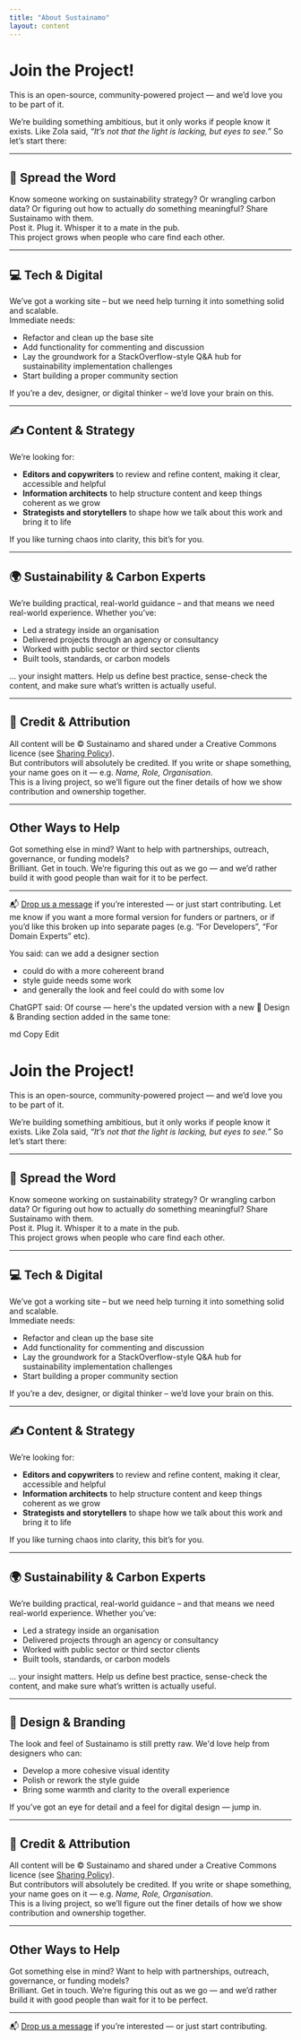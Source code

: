 ```yaml
---
title: "About Sustainamo"
layout: content
---
```


# Join the Project!

This is an open-source, community-powered project — and we’d love you to be part of it.

We’re building something ambitious, but it only works if people know it exists. Like Zola said, *“It’s not that the light is lacking, but eyes to see.”* So let’s start there:

---

## 👀 Spread the Word  
Know someone working on sustainability strategy? Or wrangling carbon data? Or figuring out how to actually *do* something meaningful? Share Sustainamo with them.  
Post it. Plug it. Whisper it to a mate in the pub.  
This project grows when people who care find each other.

---

## 💻 Tech & Digital  
We’ve got a working site – but we need help turning it into something solid and scalable.  
Immediate needs:  
- Refactor and clean up the base site  
- Add functionality for commenting and discussion  
- Lay the groundwork for a StackOverflow-style Q&A hub for sustainability implementation challenges  
- Start building a proper community section

If you’re a dev, designer, or digital thinker – we’d love your brain on this.

---

## ✍️ Content & Strategy  
We’re looking for:  
- **Editors and copywriters** to review and refine content, making it clear, accessible and helpful  
- **Information architects** to help structure content and keep things coherent as we grow  
- **Strategists and storytellers** to shape how we talk about this work and bring it to life  

If you like turning chaos into clarity, this bit’s for you.

---

## 🌍 Sustainability & Carbon Experts  
We’re building practical, real-world guidance – and that means we need real-world experience. Whether you’ve:  
- Led a strategy inside an organisation  
- Delivered projects through an agency or consultancy  
- Worked with public sector or third sector clients  
- Built tools, standards, or carbon models  

… your insight matters. Help us define best practice, sense-check the content, and make sure what’s written is actually useful.

---

## 🤝 Credit & Attribution  
All content will be © Sustainamo and shared under a Creative Commons licence (see [Sharing Policy](#)).  
But contributors will absolutely be credited. If you write or shape something, your name goes on it — e.g. *Name, Role, Organisation*.  
This is a living project, so we’ll figure out the finer details of how we show contribution and ownership together.

---

## Other Ways to Help  
Got something else in mind? Want to help with partnerships, outreach, governance, or funding models?  
Brilliant. Get in touch. We’re figuring this out as we go — and we’d rather build it with good people than wait for it to be perfect.

---

📬 [Drop us a message](#contact) if you’re interested — or just start contributing.
Let me know if you want a more formal version for funders or partners, or if you’d like this broken up into separate pages (e.g. “For Developers”, “For Domain Experts” etc).






You said:
can we add a designer section
- could do with a more cohereent brand
- style guide needs some work
- and generally the look and feel could do with some lov


ChatGPT said:
Of course — here's the updated version with a new 🎨 Design & Branding section added in the same tone:

md
Copy
Edit
# Join the Project!

This is an open-source, community-powered project — and we’d love you to be part of it.

We’re building something ambitious, but it only works if people know it exists. Like Zola said, *“It’s not that the light is lacking, but eyes to see.”* So let’s start there:

---

## 👀 Spread the Word  
Know someone working on sustainability strategy? Or wrangling carbon data? Or figuring out how to actually *do* something meaningful? Share Sustainamo with them.  
Post it. Plug it. Whisper it to a mate in the pub.  
This project grows when people who care find each other.

---

## 💻 Tech & Digital  
We’ve got a working site – but we need help turning it into something solid and scalable.  
Immediate needs:  
- Refactor and clean up the base site  
- Add functionality for commenting and discussion  
- Lay the groundwork for a StackOverflow-style Q&A hub for sustainability implementation challenges  
- Start building a proper community section

If you’re a dev, designer, or digital thinker – we’d love your brain on this.

---

## ✍️ Content & Strategy  
We’re looking for:  
- **Editors and copywriters** to review and refine content, making it clear, accessible and helpful  
- **Information architects** to help structure content and keep things coherent as we grow  
- **Strategists and storytellers** to shape how we talk about this work and bring it to life  

If you like turning chaos into clarity, this bit’s for you.

---

## 🌍 Sustainability & Carbon Experts  
We’re building practical, real-world guidance – and that means we need real-world experience. Whether you’ve:  
- Led a strategy inside an organisation  
- Delivered projects through an agency or consultancy  
- Worked with public sector or third sector clients  
- Built tools, standards, or carbon models  

… your insight matters. Help us define best practice, sense-check the content, and make sure what’s written is actually useful.

---

## 🎨 Design & Branding  
The look and feel of Sustainamo is still pretty raw. We'd love help from designers who can:  
- Develop a more cohesive visual identity  
- Polish or rework the style guide  
- Bring some warmth and clarity to the overall experience  

If you’ve got an eye for detail and a feel for digital design — jump in.

---

## 🤝 Credit & Attribution  
All content will be © Sustainamo and shared under a Creative Commons licence (see [Sharing Policy](#)).  
But contributors will absolutely be credited. If you write or shape something, your name goes on it — e.g. *Name, Role, Organisation*.  
This is a living project, so we’ll figure out the finer details of how we show contribution and ownership together.

---

## Other Ways to Help  
Got something else in mind? Want to help with partnerships, outreach, governance, or funding models?  
Brilliant. Get in touch. We’re figuring this out as we go — and we’d rather build it with good people than wait for it to be perfect.

---

📬 [Drop us a message](#contact) if you’re interested — or just start contributing.